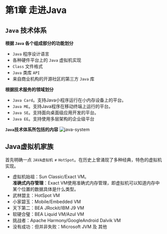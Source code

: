 # 第1章 走进Java

## `Java` 技术体系
**根据 `Java` 各个组成部分的功能划分**
- `Java` 程序设计语言
- 各种硬件平台上的 `Java` 虚拟机实现
- `Class` 文件格式
- `Java` 类库 `API`
- 来自商业机构的开源社区的第三方 `Java` 库

**根据技术服务的领域划分**
- `Java Card`。支持Java小程序运行在小内存设备上的平台。
- `Java ME`。支持Java程序在移动终端上运行的平台。
- `Java SE`。支持面向桌面级应用开发的平台。
- `Java EE`。支持使用多层架构的企业级平台

**`Java`技术体系所包括的内容**
![java-system](/know-jvm/part-1/unit-01/java-system.png)

## Java虚拟机家族
首先明确一点 `JAVA虚拟机` &ne; `HotSpot`。在历史上曾涌现了多种经典，特色的虚拟机实现。

- 虚拟机始祖：Sun Classic/Exact VM。  
  **准确式内存管理**：Exact VM使用准确式内存管理，即虚拟机可以知道内存中某个位置的数据具体是什么类型。
- 武林盟主：HotSpot VM
- 小家碧玉：Mobile/Embedded VM
- 天下第二：BEA JRockit/IBM J9 VM
- 软硬合璧：BEA Liquid VM/Azul VM
- 挑战者：Apache Harmony/GoogleAndroid Dalvik VM
- 没有成功：但并非失败：Microsoft JVM 及 其他

